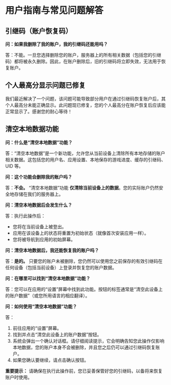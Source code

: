 # 用户指南与常见问题解答

## 引继码（账户恢复码）

**问：如果我删除了我的账户，我的引继码还能用吗？**

答：不能。一旦您选择删除您的账户，服务器上的所有相关数据（包括您的引继码）都将被永久删除。因此，在账户删除后，旧的引继码将立即失效，无法用于恢复账户。

## 个人最高分显示问题已修复

我们最近解决了一个问题，该问题可能导致部分用户在通过引继码恢复账户后，其个人最高分未能正确显示。此问题现已修复，您的个人最高分在账户恢复后应该能正常显示了。感谢您的耐心等待！
## 清空本地数据功能

**问：什么是“清空本地数据”功能？**

答：“清空本地数据”是一个新功能，允许您从当前设备上清除所有本地存储的账户相关数据。这包括您的用户名、应用设置、本地保存的游戏进度、缓存的引继码、UID 等。

**问：这个功能会删除我的账户吗？**

答：**不会。** “清空本地数据”功能 **仅清除当前设备上的数据**。您的实际账户仍然安全地存储在我们的服务器上。

**问：清空本地数据后会发生什么？**

答：执行此操作后：
*   您将在当前设备上被登出。
*   应用在该设备上的状态将重置为初始状态（就像首次安装应用一样）。
*   您将被导航到应用的初始屏幕。

**问：清空本地数据后，我还能恢复我的账户吗？**

答：**是的。** 只要您的账户未被删除，您仍然可以使用您之前保存的有效引继码在任何设备（包括当前设备）上登录并恢复您的账户数据。

**问：在哪里可以找到“清空本地数据”功能？**

答：您可以在应用的“设置”屏幕中找到此功能。按钮的标签通常是“清空此设备上的账户数据”（或您所用语言的相应翻译）。

**问：如何使用“清空本地数据”功能？**

答：
1.  前往应用的“设置”屏幕。
2.  找到并点击“清空此设备上的账户数据”按钮。
3.  系统会弹出一个确认对话框。请仔细阅读提示，它会明确告知您此操作仅影响本地数据，您的账户本身不会被删除，并且您之后仍可以通过引继码恢复账户。
4.  如果您确认要继续，请点击确认按钮。

**重要提示：** 请确保在执行此操作前，您已妥善保管好您的引继码，以备将来恢复账户时使用。